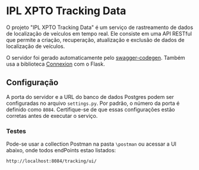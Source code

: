 # IPL XPTO Tracking Data

O projeto "IPL XPTO Tracking Data" é um serviço de rastreamento de dados de localização de veículos em tempo real. 
Ele consiste em uma API RESTful que permite a criação, recuperação, atualização e exclusão de dados de localização de veículos.

O servidor foi gerado automaticamente pelo [swagger-codegen](https://github.com/swagger-api/swagger-codegen).
Também usa a biblioteca [Connexion](https://github.com/zalando/connexion) com o Flask.

## Configuração

A porta do servidor e a URL do banco de dados Postgres podem ser configuradas no arquivo `settings.py`. 
Por padrão, o número da porta é definido como `8084`.
Certifique-se de que essas configurações estão corretas antes de executar o serviço.

### Testes

Pode-se usar a collection Postman na pasta `\postman` ou acessar a UI abaixo, onde todos endPoints estao listados:

```
http://localhost:8084/tracking/ui/
```

